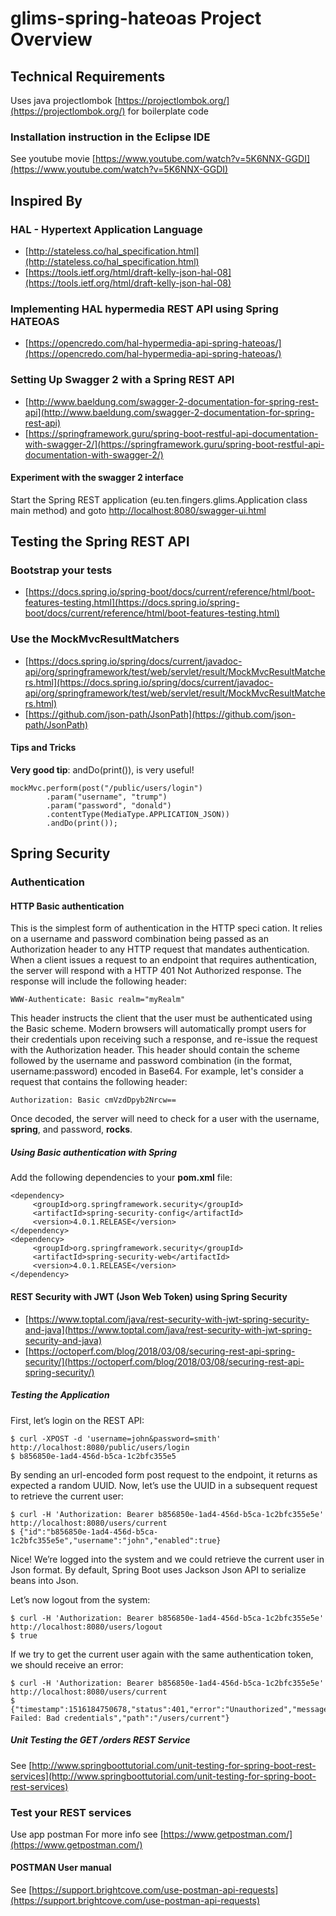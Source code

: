 # glims-spring-hateoas Project Overview

## Technical Requirements
Uses java projectlombok [https://projectlombok.org/](https://projectlombok.org/) for boilerplate code

### Installation instruction in the Eclipse IDE
See youtube movie [https://www.youtube.com/watch?v=5K6NNX-GGDI](https://www.youtube.com/watch?v=5K6NNX-GGDI)

## Inspired By
### HAL - Hypertext Application Language
  * [http://stateless.co/hal_specification.html](http://stateless.co/hal_specification.html)
  * [https://tools.ietf.org/html/draft-kelly-json-hal-08](https://tools.ietf.org/html/draft-kelly-json-hal-08)

### Implementing HAL hypermedia REST API using Spring HATEOAS
  * [https://opencredo.com/hal-hypermedia-api-spring-hateoas/](https://opencredo.com/hal-hypermedia-api-spring-hateoas/)

### Setting Up Swagger 2 with a Spring REST API
  * [http://www.baeldung.com/swagger-2-documentation-for-spring-rest-api](http://www.baeldung.com/swagger-2-documentation-for-spring-rest-api)
  * [https://springframework.guru/spring-boot-restful-api-documentation-with-swagger-2/](https://springframework.guru/spring-boot-restful-api-documentation-with-swagger-2/)

#### Experiment with the swagger 2 interface
Start the Spring REST application (eu.ten.fingers.glims.Application class main method)
and goto [http://localhost:8080/swagger-ui.html](http://localhost:8080/swagger-ui.html)


  
## Testing the Spring REST API
### Bootstrap your tests
  * [https://docs.spring.io/spring-boot/docs/current/reference/html/boot-features-testing.html](https://docs.spring.io/spring-boot/docs/current/reference/html/boot-features-testing.html)
  
### Use the MockMvcResultMatchers 
  * [https://docs.spring.io/spring/docs/current/javadoc-api/org/springframework/test/web/servlet/result/MockMvcResultMatchers.html](https://docs.spring.io/spring/docs/current/javadoc-api/org/springframework/test/web/servlet/result/MockMvcResultMatchers.html) 
  * [https://github.com/json-path/JsonPath](https://github.com/json-path/JsonPath)

#### Tips and Tricks  
<b>Very good tip</b>: andDo(print()), is very useful!



	mockMvc.perform(post("/public/users/login")
			.param("username", "trump")
			.param("password", "donald")
			.contentType(MediaType.APPLICATION_JSON))
	    	.andDo(print());    	   
  
## Spring Security
### Authentication
#### HTTP Basic authentication
This is the simplest form of authentication in the HTTP speci cation. It relies on a username and password combination being passed as an Authorization header to any HTTP request that mandates authentication.
When a client issues a request to an endpoint that requires authentication, the server will respond with a HTTP 401 Not Authorized response. The response will include the following header:

`WWW-Authenticate: Basic realm="myRealm"`

This header instructs the client that the user must be authenticated using the Basic scheme. Modern browsers will automatically prompt users for their credentials upon receiving such a response, and re-issue the request with the Authorization header. This header should contain the scheme followed by the username and password combination (in the format, username:password) encoded in Base64. For example, let's consider a request that contains the following header:

`Authorization: Basic cmVzdDpyb2Nrcw==`

Once decoded, the server will need to check for a user with the username, **spring**,
and password, **rocks**.

##### Using Basic authentication with Spring

Add the following dependencies to your **pom.xml** file:


	<dependency>
	     <groupId>org.springframework.security</groupId>
	     <artifactId>spring-security-config</artifactId>
	     <version>4.0.1.RELEASE</version>
	</dependency>
	<dependency>
	     <groupId>org.springframework.security</groupId>
	     <artifactId>spring-security-web</artifactId>
	     <version>4.0.1.RELEASE</version>
	</dependency>

#### REST Security with JWT (Json Web Token) using Spring Security
  * [https://www.toptal.com/java/rest-security-with-jwt-spring-security-and-java](https://www.toptal.com/java/rest-security-with-jwt-spring-security-and-java)
  * [https://octoperf.com/blog/2018/03/08/securing-rest-api-spring-security/](https://octoperf.com/blog/2018/03/08/securing-rest-api-spring-security/)
  
##### Testing the Application
First, let’s login on the REST API:

    $ curl -XPOST -d 'username=john&password=smith' http://localhost:8080/public/users/login 
    $ b856850e-1ad4-456d-b5ca-1c2bfc355e5 

By sending an url-encoded form post request to the endpoint, it returns as expected a random UUID. Now, let’s use the UUID in a subsequent request to retrieve the current user:

    $ curl -H 'Authorization: Bearer b856850e-1ad4-456d-b5ca-1c2bfc355e5e' http://localhost:8080/users/current
    $ {"id":"b856850e-1ad4-456d-b5ca-1c2bfc355e5e","username":"john","enabled":true}
    
Nice! We’re logged into the system and we could retrieve the current user in Json format. By default, Spring Boot uses Jackson Json API to serialize beans into Json.

Let’s now logout from the system:

    $ curl -H 'Authorization: Bearer b856850e-1ad4-456d-b5ca-1c2bfc355e5e' http://localhost:8080/users/logout
    $ true
    
If we try to get the current user again with the same authentication token, we should receive an error:

    $ curl -H 'Authorization: Bearer b856850e-1ad4-456d-b5ca-1c2bfc355e5e' http://localhost:8080/users/current 
    $ {"timestamp":1516184750678,"status":401,"error":"Unauthorized","message":"Authentication Failed: Bad credentials","path":"/users/current"}
    
##### Unit Testing the GET /orders REST Service

See [http://www.springboottutorial.com/unit-testing-for-spring-boot-rest-services](http://www.springboottutorial.com/unit-testing-for-spring-boot-rest-services)

### Test your REST services
Use app postman
For more info see [https://www.getpostman.com/](https://www.getpostman.com/)

#### POSTMAN User manual
See [https://support.brightcove.com/use-postman-api-requests](https://support.brightcove.com/use-postman-api-requests)                 